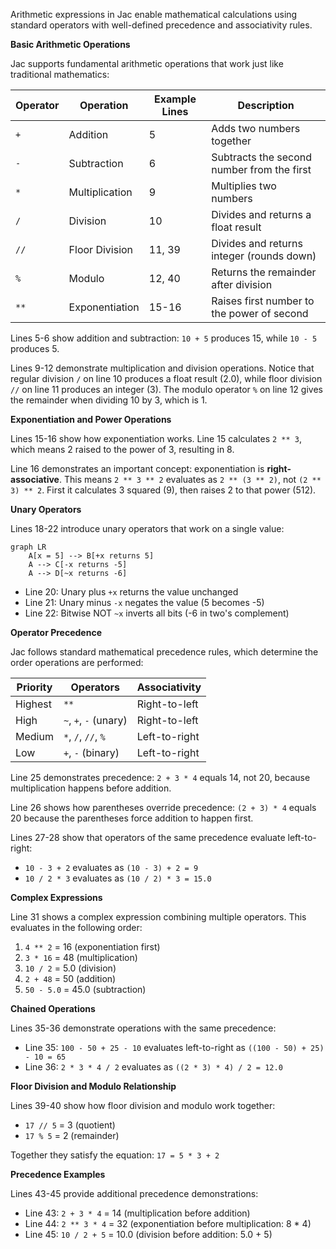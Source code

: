 Arithmetic expressions in Jac enable mathematical calculations using standard operators with well-defined precedence and associativity rules.

**Basic Arithmetic Operations**

Jac supports fundamental arithmetic operations that work just like traditional mathematics:

| Operator | Operation | Example Lines | Description |
|----------|-----------|---------------|-------------|
| `+` | Addition | 5 | Adds two numbers together |
| `-` | Subtraction | 6 | Subtracts the second number from the first |
| `*` | Multiplication | 9 | Multiplies two numbers |
| `/` | Division | 10 | Divides and returns a float result |
| `//` | Floor Division | 11, 39 | Divides and returns integer (rounds down) |
| `%` | Modulo | 12, 40 | Returns the remainder after division |
| `**` | Exponentiation | 15-16 | Raises first number to the power of second |

Lines 5-6 show addition and subtraction: `10 + 5` produces 15, while `10 - 5` produces 5.

Lines 9-12 demonstrate multiplication and division operations. Notice that regular division `/` on line 10 produces a float result (2.0), while floor division `//` on line 11 produces an integer (3). The modulo operator `%` on line 12 gives the remainder when dividing 10 by 3, which is 1.

**Exponentiation and Power Operations**

Lines 15-16 show how exponentiation works. Line 15 calculates `2 ** 3`, which means 2 raised to the power of 3, resulting in 8.

Line 16 demonstrates an important concept: exponentiation is **right-associative**. This means `2 ** 3 ** 2` evaluates as `2 ** (3 ** 2)`, not `(2 ** 3) ** 2`. First it calculates 3 squared (9), then raises 2 to that power (512).

**Unary Operators**

Lines 18-22 introduce unary operators that work on a single value:

```mermaid
graph LR
    A[x = 5] --> B[+x returns 5]
    A --> C[-x returns -5]
    A --> D[~x returns -6]
```

- Line 20: Unary plus `+x` returns the value unchanged
- Line 21: Unary minus `-x` negates the value (5 becomes -5)
- Line 22: Bitwise NOT `~x` inverts all bits (-6 in two's complement)

**Operator Precedence**

Jac follows standard mathematical precedence rules, which determine the order operations are performed:

| Priority | Operators | Associativity |
|----------|-----------|---------------|
| Highest | `**` | Right-to-left |
| High | `~`, `+`, `-` (unary) | Right-to-left |
| Medium | `*`, `/`, `//`, `%` | Left-to-right |
| Low | `+`, `-` (binary) | Left-to-right |

Line 25 demonstrates precedence: `2 + 3 * 4` equals 14, not 20, because multiplication happens before addition.

Line 26 shows how parentheses override precedence: `(2 + 3) * 4` equals 20 because the parentheses force addition to happen first.

Lines 27-28 show that operators of the same precedence evaluate left-to-right:
- `10 - 3 + 2` evaluates as `(10 - 3) + 2 = 9`
- `10 / 2 * 3` evaluates as `(10 / 2) * 3 = 15.0`

**Complex Expressions**

Line 31 shows a complex expression combining multiple operators. This evaluates in the following order:
1. `4 ** 2` = 16 (exponentiation first)
2. `3 * 16` = 48 (multiplication)
3. `10 / 2` = 5.0 (division)
4. `2 + 48` = 50 (addition)
5. `50 - 5.0` = 45.0 (subtraction)

**Chained Operations**

Lines 35-36 demonstrate operations with the same precedence:
- Line 35: `100 - 50 + 25 - 10` evaluates left-to-right as `((100 - 50) + 25) - 10 = 65`
- Line 36: `2 * 3 * 4 / 2` evaluates as `((2 * 3) * 4) / 2 = 12.0`

**Floor Division and Modulo Relationship**

Lines 39-40 show how floor division and modulo work together:
- `17 // 5` = 3 (quotient)
- `17 % 5` = 2 (remainder)

Together they satisfy the equation: `17 = 5 * 3 + 2`

**Precedence Examples**

Lines 43-45 provide additional precedence demonstrations:
- Line 43: `2 + 3 * 4` = 14 (multiplication before addition)
- Line 44: `2 ** 3 * 4` = 32 (exponentiation before multiplication: 8 * 4)
- Line 45: `10 / 2 + 5` = 10.0 (division before addition: 5.0 + 5)
